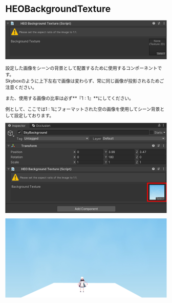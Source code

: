 # HEOBackgroundTexture

![HEOBackgroundTexture_1](img/HEOBackgroundTexture_1.jpg)

設定した画像をシーンの背景として配置するために使用するコンポーネントです。<br>
Skyboxのように上下左右で画像は変わらず、常に同じ画像が投影されるためご注意ください。

また、使用する画像の比率は必ず**『1 : 1』**にしてください。

例として、ここでは1 : 1にフォーマットされた空の画像を使用してシーン背景として設定しております。

![HEOBackgroundTexture_2](img/HEOBackgroundTexture_2.jpg)

![HEOBackgroundTexture_3](img/HEOBackgroundTexture_3.jpg)